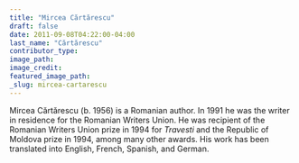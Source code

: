 ```yaml
---
title: "Mircea Cărtărescu"
draft: false
date: 2011-09-08T04:22:00-04:00
last_name: "Cărtărescu"
contributor_type:
image_path:
image_credit:
featured_image_path:
_slug: mircea-cartarescu
---
```


Mircea Cărtărescu (b. 1956) is a Romanian author. In 1991 he was the writer in residence for the Romanian Writers Union. He was recipient of the Romanian Writers Union prize in 1994 for _Travesti_ and the Republic of Moldova prize in 1994, among many other awards. His work has been translated into English, French, Spanish, and German.


